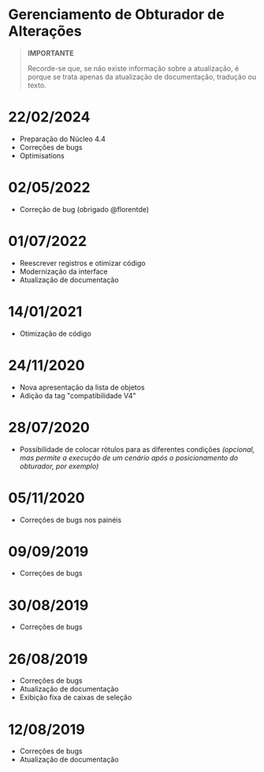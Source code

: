 # Gerenciamento de Obturador de Alterações

>**IMPORTANTE**
>
>Recorde-se que, se não existe informação sobre a atualização, é porque se trata apenas da atualização de documentação, tradução ou texto.

# 22/02/2024

- Preparação do Núcleo 4.4
- Correções de bugs
- Optimisations

# 02/05/2022

- Correção de bug (obrigado @florentde)

# 01/07/2022

- Reescrever registros e otimizar código
- Modernização da interface
- Atualização de documentação

# 14/01/2021

- Otimização de código

# 24/11/2020

- Nova apresentação da lista de objetos
- Adição da tag "compatibilidade V4"

# 28/07/2020

- Possibilidade de colocar rótulos para as diferentes condições *(opcional, mas permite a execução de um cenário após o posicionamento do obturador, por exemplo)*

# 05/11/2020

- Correções de bugs nos painéis

# 09/09/2019

- Correções de bugs

# 30/08/2019

- Correções de bugs

# 26/08/2019

- Correções de bugs
- Atualização de documentação
- Exibição fixa de caixas de seleção

# 12/08/2019

- Correções de bugs
- Atualização de documentação
